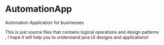 # AutomationApp
Automation Application for businesses

This is just source files that contains logical operations and design patterns , I hope it will help you to understand java UI designs and applications!
